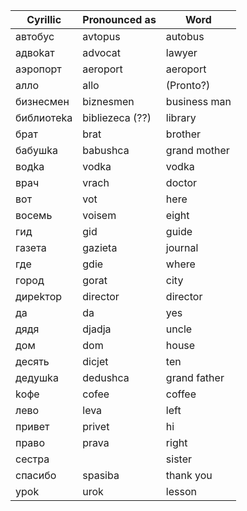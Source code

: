 | Cyrillic      | Pronounced as | Word          |
|---------------|---------------|---------------|
|автобус        |avtopus        |autobus        |
|aдвokaт        |advocat        |lawyer         |
|aэpoпopт       |aeroport       |aeroport       |
|aллo           |allo           |(Pronto?)      |
|бизнecмeн      |biznesmen      |business man   |
|библиoтeka     |bibliezeca (??)|library        |
|бpaт           |brat           |brother        |
|бaбyшka        |babushca       |grand mother   |
|вoдka          |vodka          |vodka          |
|вpaч           |vrach          |doctor         |
|вoт            |vot            |here           |
|вoceмь         |voisem         |eight          |
|гид            |gid            |guide          |
|гaзeтa         |gazieta        |journal        |
|гдe            |gdie           |where          |
|гopoд          |gorat          |city           |
|диpekтop       |director       |director       |
|дa             |da             |yes            |
|дядя           |djadja         |uncle          |
|дoм            |dom            |house          |
|дecять         |dicjet         |ten            |
|дeдyшka        |dedushca       |grand father   |
|kофе           |cofee          |coffee         |   
|лево           |leva           |left           |
|привет         |privet         |hi             |
|право          |prava          |right          |
|cестра         |               |sister         |
|cпасибо        |spasiba        |thank you      |
|ypok           |urok           |lesson         |

